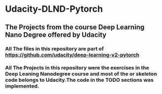# Udacity-DLND-Pytorch

## The Projects from the course Deep Learning Nano Degree offered by Udacity

### All The files in this repository are part of https://github.com/udacity/deep-learning-v2-pytorch

### All The Projects in this repository were the exercises in the Deep Leaning Nanodegree course and most of the or skeleton code belongs to Udacity.The code in the TODO sections was implemented.
